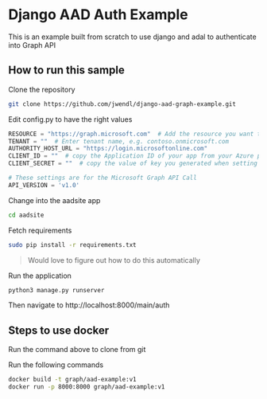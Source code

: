 # Django AAD Auth Example

This is an example built from scratch to use django and adal to authenticate into Graph API

## How to run this sample

Clone the repository

``` bash
git clone https://github.com/jwendl/django-aad-graph-example.git
```

Edit config.py to have the right values

``` python
RESOURCE = "https://graph.microsoft.com"  # Add the resource you want the access token for
TENANT = ""  # Enter tenant name, e.g. contoso.onmicrosoft.com
AUTHORITY_HOST_URL = "https://login.microsoftonline.com"
CLIENT_ID = ""  # copy the Application ID of your app from your Azure portal
CLIENT_SECRET = ""  # copy the value of key you generated when setting up the application

# These settings are for the Microsoft Graph API Call
API_VERSION = 'v1.0'
```

Change into the aadsite app

``` bash
cd aadsite
```

Fetch requirements

``` bash
sudo pip install -r requirements.txt
```

> Would love to figure out how to do this automatically

Run the application

``` bash
python3 manage.py runserver
```

Then navigate to http://localhost:8000/main/auth

## Steps to use docker

Run the command above to clone from git

Run the following commands

``` bash
docker build -t graph/aad-example:v1
docker run -p 8000:8000 graph/aad-example:v1
```
